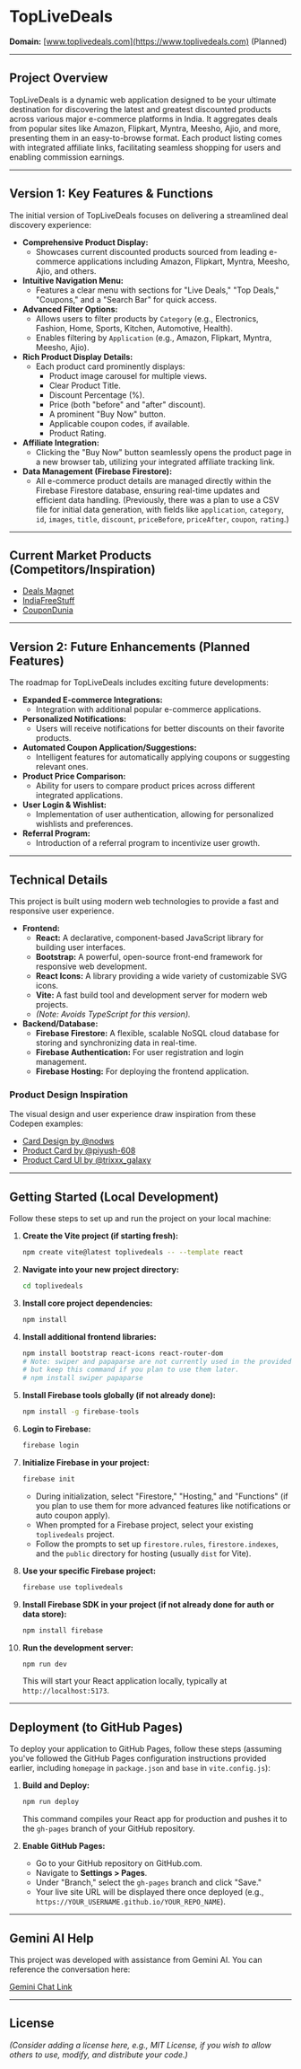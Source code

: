 # TopLiveDeals

**Domain:** [www.toplivedeals.com](https://www.toplivedeals.com) (Planned)

---

## Project Overview

TopLiveDeals is a dynamic web application designed to be your ultimate destination for discovering the latest and greatest discounted products across various major e-commerce platforms in India. It aggregates deals from popular sites like Amazon, Flipkart, Myntra, Meesho, Ajio, and more, presenting them in an easy-to-browse format. Each product listing comes with integrated affiliate links, facilitating seamless shopping for users and enabling commission earnings.

---

## Version 1: Key Features & Functions

The initial version of TopLiveDeals focuses on delivering a streamlined deal discovery experience:

* **Comprehensive Product Display:**
    * Showcases current discounted products sourced from leading e-commerce applications including Amazon, Flipkart, Myntra, Meesho, Ajio, and others.
* **Intuitive Navigation Menu:**
    * Features a clear menu with sections for "Live Deals," "Top Deals," "Coupons," and a "Search Bar" for quick access.
* **Advanced Filter Options:**
    * Allows users to filter products by `Category` (e.g., Electronics, Fashion, Home, Sports, Kitchen, Automotive, Health).
    * Enables filtering by `Application` (e.g., Amazon, Flipkart, Myntra, Meesho, Ajio).
* **Rich Product Display Details:**
    * Each product card prominently displays:
        * Product image carousel for multiple views.
        * Clear Product Title.
        * Discount Percentage (%).
        * Price (both "before" and "after" discount).
        * A prominent "Buy Now" button.
        * Applicable coupon codes, if available.
        * Product Rating.
* **Affiliate Integration:**
    * Clicking the "Buy Now" button seamlessly opens the product page in a new browser tab, utilizing your integrated affiliate tracking link.
* **Data Management (Firebase Firestore):**
    * All e-commerce product details are managed directly within the Firebase Firestore database, ensuring real-time updates and efficient data handling. (Previously, there was a plan to use a CSV file for initial data generation, with fields like `application`, `category`, `id`, `images`, `title`, `discount`, `priceBefore`, `priceAfter`, `coupon`, `rating`.)

---

## Current Market Products (Competitors/Inspiration)

* [Deals Magnet](https://www.dealsmagnet.com/)
* [IndiaFreeStuff](https://www.indiafreestuff.in/)
* [CouponDunia](https://www.coupondunia.in/)

---

## Version 2: Future Enhancements (Planned Features)

The roadmap for TopLiveDeals includes exciting future developments:

* **Expanded E-commerce Integrations:**
    * Integration with additional popular e-commerce applications.
* **Personalized Notifications:**
    * Users will receive notifications for better discounts on their favorite products.
* **Automated Coupon Application/Suggestions:**
    * Intelligent features for automatically applying coupons or suggesting relevant ones.
* **Product Price Comparison:**
    * Ability for users to compare product prices across different integrated applications.
* **User Login & Wishlist:**
    * Implementation of user authentication, allowing for personalized wishlists and preferences.
* **Referral Program:**
    * Introduction of a referral program to incentivize user growth.

---

## Technical Details

This project is built using modern web technologies to provide a fast and responsive user experience.

* **Frontend:**
    * **React:** A declarative, component-based JavaScript library for building user interfaces.
    * **Bootstrap:** A powerful, open-source front-end framework for responsive web development.
    * **React Icons:** A library providing a wide variety of customizable SVG icons.
    * **Vite:** A fast build tool and development server for modern web projects.
    * *(Note: Avoids TypeScript for this version).*
* **Backend/Database:**
    * **Firebase Firestore:** A flexible, scalable NoSQL cloud database for storing and synchronizing data in real-time.
    * **Firebase Authentication:** For user registration and login management.
    * **Firebase Hosting:** For deploying the frontend application.

### Product Design Inspiration

The visual design and user experience draw inspiration from these Codepen examples:

* [Card Design by @nodws](https://codepen.io/nodws/pen/gbpLqqg)
* [Product Card by @piyush-608](https://codepen.io/piyush-608/pen/azoZENE)
* [Product Card UI by @trixxx_galaxy](https://codepen.io/trixxx_galaxy/pen/ExqLoJB)

---

## Getting Started (Local Development)

Follow these steps to set up and run the project on your local machine:

1.  **Create the Vite project (if starting fresh):**
    ```bash
    npm create vite@latest toplivedeals -- --template react
    ```

2.  **Navigate into your new project directory:**
    ```bash
    cd toplivedeals
    ```

3.  **Install core project dependencies:**
    ```bash
    npm install
    ```

4.  **Install additional frontend libraries:**
    ```bash
    npm install bootstrap react-icons react-router-dom
    # Note: swiper and papaparse are not currently used in the provided code,
    # but keep this command if you plan to use them later.
    # npm install swiper papaparse
    ```

5.  **Install Firebase tools globally (if not already done):**
    ```bash
    npm install -g firebase-tools
    ```

6.  **Login to Firebase:**
    ```bash
    firebase login
    ```

7.  **Initialize Firebase in your project:**
    ```bash
    firebase init
    ```
    * During initialization, select "Firestore," "Hosting," and "Functions" (if you plan to use them for more advanced features like notifications or auto coupon apply).
    * When prompted for a Firebase project, select your existing `toplivedeals` project.
    * Follow the prompts to set up `firestore.rules`, `firestore.indexes`, and the `public` directory for hosting (usually `dist` for Vite).

8.  **Use your specific Firebase project:**
    ```bash
    firebase use toplivedeals
    ```

9.  **Install Firebase SDK in your project (if not already done for auth or data store):**
    ```bash
    npm install firebase
    ```

10. **Run the development server:**
    ```bash
    npm run dev
    ```
    This will start your React application locally, typically at `http://localhost:5173`.

---

## Deployment (to GitHub Pages)

To deploy your application to GitHub Pages, follow these steps (assuming you've followed the GitHub Pages configuration instructions provided earlier, including `homepage` in `package.json` and `base` in `vite.config.js`):

1.  **Build and Deploy:**
    ```bash
    npm run deploy
    ```
    This command compiles your React app for production and pushes it to the `gh-pages` branch of your GitHub repository.

2.  **Enable GitHub Pages:**
    * Go to your GitHub repository on GitHub.com.
    * Navigate to **Settings > Pages**.
    * Under "Branch," select the `gh-pages` branch and click "Save."
    * Your live site URL will be displayed there once deployed (e.g., `https://YOUR_USERNAME.github.io/YOUR_REPO_NAME`).

---

## Gemini AI Help

This project was developed with assistance from Gemini AI. You can reference the conversation here:

[Gemini Chat Link](https://gemini.google.com/app/22e0682cbae2d586?hl=en-IN)

---

## License

*(Consider adding a license here, e.g., MIT License, if you wish to allow others to use, modify, and distribute your code.)*